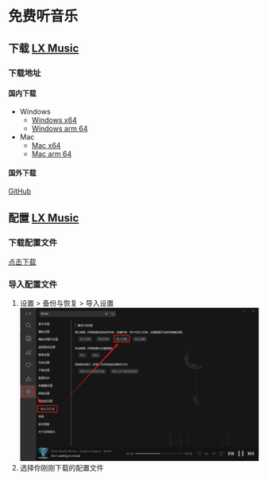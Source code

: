 # 免费听音乐

## 下载 [LX Music](https://lxmusic.toside.cn/)

### 下载地址

#### 国内下载

- Windows
  - <a href="https://wwrb.lanzouw.com/i1M6p1f7xqgj" target="_self" title='{"lanzoui":"aa"}'>Windows x64</a>
  - <a href="https://wwrb.lanzouw.com/iKKeS1f7xktg" target="_self" title='{"lanzoui":"aa"}'>Windows arm 64</a>
- Mac
  - <a href="https://wwrb.lanzouw.com/iI0ob1f7xx5a" target="_self" title='{"lanzoui":"aa"}'>Mac x64</a>
  - <a href="https://wwrb.lanzouw.com/idW471f7xhed" target="_self" title='{"lanzoui":"aa"}'>Mac arm 64</a>

#### 国外下载

[GitHub](https://github.com/lyswhut/lx-music-desktop/releases)

## 配置 [LX Music](https://lxmusic.toside.cn/)

### 下载配置文件

[点击下载](lx_setting_v2.lxmc '{"download":"lx_setting_v2.lxmc","target":"_self"}')

### 导入配置文件

1. 设置 > 备份与恢复 > 导入设置
   ![如何导入配置文件](如何导入配置文件.png)
2. 选择你刚刚下载的配置文件
